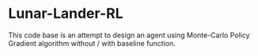 # Lunar-Lander-RL
This code base is an attempt to design an agent using Monte-Carlo Policy Gradient algorithm without / with baseline function. 
